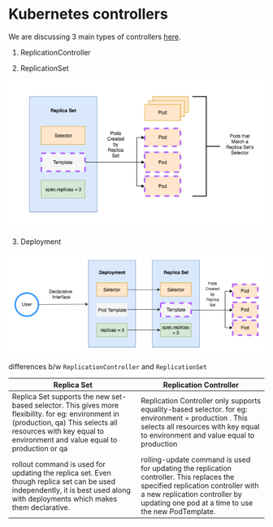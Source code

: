 # Kubernetes controllers

We are discussing 3 main types of controllers [here](https://www.mirantis.com/blog/kubernetes-replication-controller-replica-set-and-deployments-understanding-replication-options/).

1. ReplicationController

2. ReplicationSet

![replicaset](../../../images/ReplicaSet.jpeg)

3. Deployment

![deployment-replicaset](../../../images/Deployment-replicaset.jpeg)

differences b/w `ReplicationController` and `ReplicationSet`


|Replica Set|Replication Controller|
|-----------|----------------------|
|Replica Set supports the new set-based selector. This gives more flexibility. for eg: environment in (production, qa) This selects all resources with key equal to environment and value equal to production or qa |Replication Controller only supports equality-based selector. for eg: environment = production . This selects all resources with key equal to environment and value equal to production|
|rollout command is used for updating the replica set. Even though replica set can be used independently, it is best used along with deployments  which makes them declarative. | rolling-update command is used for updating the replication controller. This replaces the specified replication controller with a new replication controller by updating one pod at a time to use the new PodTemplate.|

